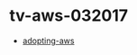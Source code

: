 # tv-aws-032017

- [adopting-aws](/Users/z001bn4/training/aws/resources/adopting-aws-watch-this-first/5-adopting-aws-watch-this-first-m5-slides.pptx)
